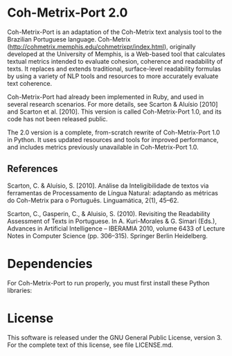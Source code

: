 Coh-Metrix-Port 2.0
===================

Coh-Metrix-Port is an adaptation of the Coh-Metrix text analysis tool to the Brazilian Portuguese language. Coh-Metrix (http://cohmetrix.memphis.edu/cohmetrixpr/index.html), originally developed at the University of Memphis, is a Web-based tool that calculates textual metrics intended to evaluate cohesion, coherence and readability of texts. It replaces and extends traditional, surface-level readability formulas by using a variety of NLP tools and resources to more accurately evaluate text coherence.

Coh-Metrix-Port had already been implemented in Ruby, and used in several research scenarios. For more details, see Scarton & Aluísio [2010] and Scarton et al. [2010]. This version is called Coh-Metrix-Port 1.0, and its code has not been released public.

The 2.0 version is a complete, from-scratch rewrite of Coh-Metrix-Port 1.0 in Python. It uses updated resources and tools for improved performance, and includes metrics previously unavailable in Coh-Metrix-Port 1.0.

References
----------
Scarton, C. & Aluísio, S. [2010]. Análise da Inteligibilidade de textos via ferramentas de Processamento de Língua Natural: adaptando as métricas do Coh-Metrix para o Português. Linguamática, 2(1), 45–62.

Scarton, C., Gasperin, C., & Aluisio, S. (2010). Revisiting the Readability Assessment of Texts in Portuguese. In A. Kuri-Morales & G. Simari (Eds.), Advances in Artificial Intelligence – IBERAMIA 2010, volume 6433 of Lecture Notes in Computer Science (pp. 306–315). Springer Berlin Heidelberg.

Dependencies
============

For Coh-Metrix-Port to run properly, you must first install these Python libraries:

License
=======

This software is released under the GNU General Public License, version 3. For the complete text of this license, see file LICENSE.md.
